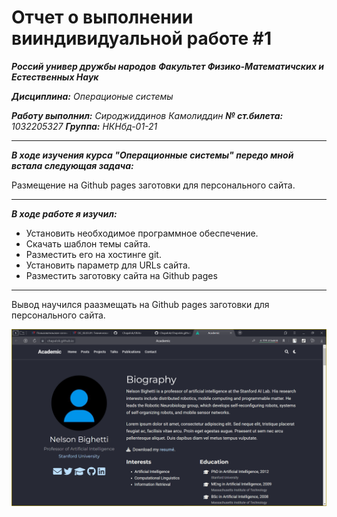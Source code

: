# Отчет о выполнении вииндивидуальной работе #1

***Россий универ дружбы народов*** 
***Факультет Физико-Математичских и Естественных Наук***

***Дисциплина:*** *Операционые системы*

***Работу выполнил:*** *Сироджиддинов Камолиддин*
***№ ст.билета:*** *1032205327*
***Группа:*** *НКНбд-01-21*

---
***В ходе изучения курса "Операционные системы" передо мной встала следующая задача:***

Размещение на Github pages заготовки для персонального сайта.

---
***В ходе работе я изучил:***

- Установить необходимое программное обеспечение.
- Скачать шаблон темы сайта.
- Разместить его на хостинге git.
- Установить параметр для URLs сайта.
- Разместить заготовку сайта на Github pages

---

Вывод научился раазмещать на Github pages заготовки для персонального сайта.

![git](https://raw.githubusercontent.com/Chapalok/study_2021-2022_os-intro/master/project-personal/stage1/report/image/2022-04-30_21-34-11.png)

